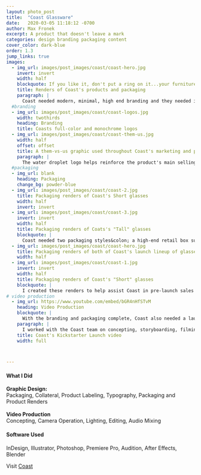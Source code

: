 ```yaml
---
layout: photo_post
title:  "Coast Glassware"
date:   2020-03-05 11:18:12 -0700
author: Max Fronek
excerpt: A product that doesn't leave a mark
categories: design branding packaging content
cover_color: dark-blue
order: 1.3
jump_links: true
images:
  - img_url: images/post_images/coast/coast-hero.jpg
    invert: invert
    width: half 
    blockquote: If you like it, don't put a ring on it...your furniture, that is.
    title: Renders of Coast's products and packaging
    paragraph: |
      Coast needed modern, minimal, high end branding and they needed it yesterday. With only a rough sketch of the logo and a phone call to go off of, I set to work helping them get ready for launch.
  #branding
  - img_url: images/post_images/coast/coast-logos.jpg
    width: twothirds
    heading: Branding
    title: Coasts full-color and monochrome logos
  - img_url: images/post_images/coast/coast-them-us.jpg
    width: half
    offset: offset
    title: A them-vs-us graphic used throughout Coast's marketing and packaging
    paragraph: |
      The water droplet logo helps reinforce the product's main selling point and creates a seamless bond between product and design.
  #packaging
  - img_url: blank
    heading: Packaging
    change_bg: powder-blue
  - img_url: images/post_images/coast/coast-2.jpg
    title: Packaging renders of Coast's Short glasses
    width: half
    invert: invert
  - img_url: images/post_images/coast/coast-3.jpg
    invert: invert
    width: half
    title: Packaging renders of Coats's "Tall" glasses
    blockquote: |
      Coast needed two packaging styles&colon; a high-end retail box suitable for customers, and an inexpensive kraft cardboard version that would maintain brand standards at a fraction of the cost.
  - img_url: images/post_images/coast/coast-hero.jpg
    title: Packaging renders of both of Coast's launch lineup of glasses
    width: half
  - img_url: images/post_images/coast/coast-1.jpg
    invert: invert
    width: half
    title: Packaging renders of Coast's "Short" glasses
    blockquote: |
      I created these renders to help assist Coast in pre-launch sales to both vendors and the public.
# video production
  - img_url: https://www.youtube.com/embed/bGR4nHfSTvM
    heading: Video Production
    blockquote: |
      With the branding and packaging complete, Coast also needed a launch video for their Kickstarter campaign.
    paragraph: |
      I worked with the Coast team on concepting, storyboarding, filming, editing, and revision of the launch video.
    title: Coast's Kickstarter Launch video
    width: full



---
```


#### What I Did
**Graphic Design:**<br />
Packaging, Collateral, Product Labeling, Typography, Packaging and Product Renders<br /><br />
**Video Production**<br />
Concepting, Camera Operation, Lighting, Editing, Audio Mixing 

#### Software Used
InDesign, Illustrator, Photoshop, Premiere Pro, Audition, After Effects, Blender

Visit [Coast](http://coastglassware.com)

